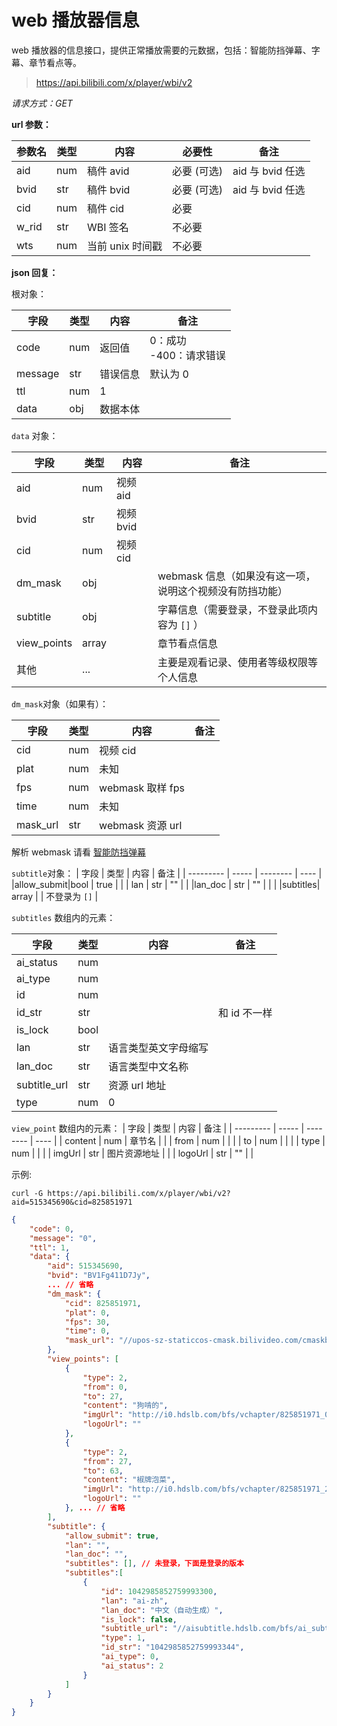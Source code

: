 # web 播放器信息

web 播放器的信息接口，提供正常播放需要的元数据，包括：智能防挡弹幕、字幕、章节看点等。

> https://api.bilibili.com/x/player/wbi/v2

*请求方式：GET*

**url 参数：**

| 参数名 | 类型 | 内容      | 必要性      | 备注              |
| ------ | ---- | --------- | ----------- | ----------------- |
| aid    | num  | 稿件 avid | 必要 (可选) | aid 与 bvid 任选 |
| bvid   | str  | 稿件 bvid | 必要 (可选) | aid 与 bvid 任选 |
| cid    | num  | 稿件 cid | 必要 | |
| w_rid | str  | WBI 签名 | 不必要 |  |
| wts   | num  | 当前 unix 时间戳 | 不必要 |  |


**json 回复：**

根对象：

| 字段    | 类型 | 内容     | 备注                        |
| ------- | ---- | -------- | --------------------------- |
| code    | num  | 返回值   | 0：成功<br />-400：请求错误 |
| message | str  | 错误信息 | 默认为 0                     |
| ttl     | num  | 1        |                             |
| data    | obj  | 数据本体 |                             |

`data` 对象：

| 字段      | 类型  | 内容     | 备注 |
| --------- | ----- | -------- | ---- |
|aid        | num  |  视频 aid   |      |
|bvid       | str  |  视频 bvid   |      |
|cid        | num  |  视频 cid   |      |
|dm_mask    | obj  |       |  webmask 信息（如果没有这一项，说明这个视频没有防挡功能） |
|subtitle   | obj  |       | 字幕信息（需要登录，不登录此项内容为 `[]` ）|
|view_points| array  |       | 章节看点信息 |
| 其他      | ...    |        | 主要是观看记录、使用者等级权限等个人信息   |


`dm_mask`对象（如果有）：

| 字段      | 类型  | 内容     | 备注 |
| --------- | ----- | -------- | ---- |
|cid        | num  |  视频 cid   |      |
|plat       | num  | 未知   |      |
|fps       | num  | webmask 取样 fps   |      |
|time       | num  | 未知   |      |
|mask_url   | str  |  webmask 资源 url |  |

解析 webmask 请看 [智能防挡弹幕](../danmaku/webmask.md)

`subtitle`对象：
| 字段      | 类型  | 内容     | 备注 |
| --------- | ----- | -------- | ---- |
|allow_submit|bool | true   |      |
|  lan      |  str | ""          |      |
|lan_doc | str | ""    | | |
|subtitles| array |  | 不登录为 `[]` |

`subtitles` 数组内的元素：

| 字段      | 类型  | 内容     | 备注 |
| --------- | ----- | -------- | ---- |
| ai_status | num  |    |      |
| ai_type   | num  |    |   |
| id  | num | | |
|id_str | str| | 和 id 不一样 |
| is_lock | bool | |
| lan | str | 语言类型英文字母缩写 ||
| lan_doc | str| 语言类型中文名称 | |
|subtitle_url|str| 资源 url 地址 | |
|type| num | 0 | |


`view_point` 数组内的元素：
| 字段      | 类型  | 内容     | 备注 |
| --------- | ----- | -------- | ---- |
| content | num  |  章节名  |      |
| from | num  |    |      |
| to | num  |    |      |
| type | num  |    |      |
| imgUrl | str  |  图片资源地址  |      |
| logoUrl | str  |  ""  |      |

示例:

```shell
curl -G https://api.bilibili.com/x/player/wbi/v2?aid=515345690&cid=825851971
```

```json
{
    "code": 0,
    "message": "0",
    "ttl": 1,
    "data": {
        "aid": 515345690,
        "bvid": "BV1Fg411D7Jy",
        ... // 省略
        "dm_mask": {
            "cid": 825851971,
            "plat": 0,
            "fps": 30,
            "time": 0,
            "mask_url": "//upos-sz-staticcos-cmask.bilivideo.com/cmaskboss/825851971_30_0.webmask?trid=219266863a1442baa05086b4285ba923B&orderid=0,1&logo=00000000"
        },
        "view_points": [
            {
                "type": 2,
                "from": 0,
                "to": 27,
                "content": "狗啃的",
                "imgUrl": "http://i0.hdslb.com/bfs/vchapter/825851971_0.jpg",
                "logoUrl": ""
            },
            {
                "type": 2,
                "from": 27,
                "to": 63,
                "content": "椒牌泡菜",
                "imgUrl": "http://i0.hdslb.com/bfs/vchapter/825851971_27.jpg",
                "logoUrl": ""
            }, ... // 省略
        ],
        "subtitle": {
            "allow_submit": true,
            "lan": "",
            "lan_doc": "",
            "subtitles": [], // 未登录，下面是登录的版本
            "subtitles":[
                {
                    "id": 1042985852759993300,
                    "lan": "ai-zh",
                    "lan_doc": "中文（自动生成）",
                    "is_lock": false,
                    "subtitle_url": "//aisubtitle.hdslb.com/bfs/ai_subtitle/prod/5153456908258519712094280c7c2884b77929bab82f64530f?auth_key=1714795727-a8eb254b60bc4a73bc8662da51005340-0-1c305894e48e959979b163636461fb8f",
                    "type": 1,
                    "id_str": "1042985852759993344",
                    "ai_type": 0,
                    "ai_status": 2
                }
            ]
        }
    }
}
```



